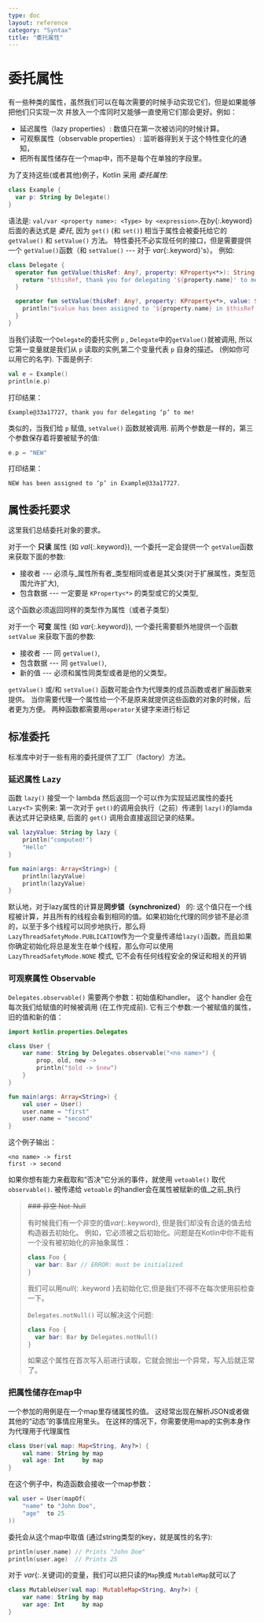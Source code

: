 ```yaml
---
type: doc
layout: reference
category: "Syntax"
title: "委托属性"
---
```


# 委托属性

有一些种类的属性，虽然我们可以在每次需要的时候手动实现它们，但是如果能够把他们只实现一次
并放入一个库同时又能够一直使用它们那会更好。例如：

* 延迟属性（lazy properties）: 数值只在第一次被访问的时候计算。
* 可观察属性（observable properties）: 监听器得到关于这个特性变化的通知，
* 把所有属性储存在一个map中，而不是每个在单独的字段里。

为了支持这些(或者其他)例子，Kotlin 采用 _委托属性_:

``` kotlin
class Example {
  var p: String by Delegate()
}
```

语法是: `val/var <property name>: <Type> by <expression>`.在*by*{:.keyword}后面的表达式是 _委托_,
因为 `get()` (和 `set()`) 相当于属性会被委托给它的 `getValue()` 和 `setValue()` 方法。
特性委托不必实现任何的接口，但是需要提供一个 `getValue()`函数（和 `setValue()` --- 对于 *var*{:.keyword}'s）。
例如:

``` kotlin
class Delegate {
  operator fun getValue(thisRef: Any?, property: KProperty<*>): String {
    return "$thisRef, thank you for delegating '${property.name}' to me!"
  }

  operator fun setValue(thisRef: Any?, property: KProperty<*>, value: String) {
    println("$value has been assigned to '${property.name} in $thisRef.'")
  }
}
```

当我们读取一个`Delegate`的委托实例 `p` , `Delegate`中的`getValue()`就被调用,
所以它第一变量就是我们从 `p` 读取的实例,第二个变量代表 `p` 自身的描述。
(例如你可以用它的名字). 下面是例子:

``` kotlin
val e = Example()
println(e.p)
```

打印结果：

```
Example@33a17727, thank you for delegating ‘p’ to me!
```

类似的，当我们给 `p` 赋值, `setValue()` 函数就被调用. 前两个参数是一样的，第三个参数保存着将要被赋予的值:

``` kotlin
e.p = "NEW"
```

打印结果：

```
NEW has been assigned to ‘p’ in Example@33a17727.
```

## 属性委托要求

这里我们总结委托对象的要求。

对于一个 **只读** 属性 (如 *val*{:.keyword}), 一个委托一定会提供一个 `getValue`函数来获取下面的参数:

* 接收者 --- 必须与_属性所有者_类型相同或者是其父类(对于扩展属性，类型范围允许扩大),
* 包含数据 --- 一定要是 `KProperty<*>` 的类型或它的父类型,

这个函数必须返回同样的类型作为属性（或者子类型）

对于一个 **可变** 属性 (如 *var*{:.keyword}), 一个委托需要额外地提供一个函数 `setValue` 来获取下面的参数:

* 接收者 --- 同 `getValue()`,
* 包含数据 --- 同 `getValue()`,
* 新的值 --- 必须和属性同类型或者是他的父类型。

`getValue()` 或/和 `setValue()` 函数可能会作为代理类的成员函数或者扩展函数来提供。
当你需要代理一个属性给一个不是原来就提供这些函数的对象的时候，后者更为方便。
两种函数都需要用`operator`关键字来进行标记


## 标准委托

标准库中对于一些有用的委托提供了工厂（factory）方法。

### 延迟属性 Lazy

函数 `lazy()` 接受一个 lambda 然后返回一个可以作为实现延迟属性的委托 `Lazy<T>` 实例来:
第一次对于 `get()`的调用会执行（之前）传递到 `lazy()`的lamda表达式并记录结果,
后面的 `get()` 调用会直接返回记录的结果。


``` kotlin
val lazyValue: String by lazy {
    println("computed!")
    "Hello"
}

fun main(args: Array<String>) {
    println(lazyValue)
    println(lazyValue)
}
```

默认地，对于lazy属性的计算是**同步锁（synchronized）** 的: 这个值只在一个线程被计算，并且所有的线程会看到相同的值。如果初始化代理的同步锁不是必须的，以至于多个线程可以同步地执行，那么将`LazyThreadSafetyMode.PUBLICATION`作为一个变量传递给`lazy()`函数。而且如果你确定初始化将总是发生在单个线程，那么你可以使用 `LazyThreadSafetyMode.NONE` 模式, 它不会有任何线程安全的保证和相关的开销


### 可观察属性 Observable

`Delegates.observable()` 需要两个参数：初始值和handler。
这个 handler 会在每次我们给赋值的时候被调用 (在工作完成前).
它有三个参数:一个被赋值的属性，旧的值和新的值：

``` kotlin
import kotlin.properties.Delegates

class User {
    var name: String by Delegates.observable("<no name>") {
        prop, old, new ->
        println("$old -> $new")
    }
}

fun main(args: Array<String>) {
    val user = User()
    user.name = "first"
    user.name = "second"
}
```

这个例子输出：

```
<no name> -> first
first -> second
```
如果你想有能力来截取和“否决”它分派的事件，就使用 `vetoable()` 取代 `observable()`.
被传递给 `vetoable` 的handler会在属性被赋新的值_之前_执行

> ~~### 非空 Not-Null~~
>
> 有时候我们有一个非空的值*var*{:.keyword}, 但是我们却没有合适的值去给构造器去初始化。
> 例如，它必须被之后初始化。问题是在Kotlin中你不能有一个没有被初始化的非抽象属性：
>
> ``` kotlin
> class Foo {
>   var bar: Bar // ERROR: must be initialized
> }
> ```
>
> 我们可以用*null*{: .keyword }去初始化它,但是我们不得不在每次使用前检查一下。
>
> `Delegates.notNull()` 可以解决这个问题:
>
> ``` kotlin
> class Foo {
>   var bar: Bar by Delegates.notNull()
> }
> ```
>
> 如果这个属性在首次写入前进行读取，它就会抛出一个异常，写入后就正常了。

### 把属性储存在map中
一个参加的用例是在一个map里存储属性的值。
这经常出现在解析JSON或者做其他的“动态”的事情应用里头。
在这样的情况下，你需要使用map的实例本身作为代理用于代理属性

``` kotlin
class User(val map: Map<String, Any?>) {
    val name: String by map
    val age: Int     by map
}
```

在这个例子中，构造函数会接收一个map参数：

``` kotlin
val user = User(mapOf(
    "name" to "John Doe",
    "age"  to 25
))
```

委托会从这个map中取值 (通过string类型的key，就是属性的名字):


``` kotlin
println(user.name) // Prints "John Doe"
println(user.age)  // Prints 25
```

对于 *var*{:.关键词}的变量，我们可以把只读的`Map`换成 `MutableMap`就可以了

``` kotlin
class MutableUser(val map: MutableMap<String, Any?>) {
    var name: String by map
    var age: Int     by map
}
```
